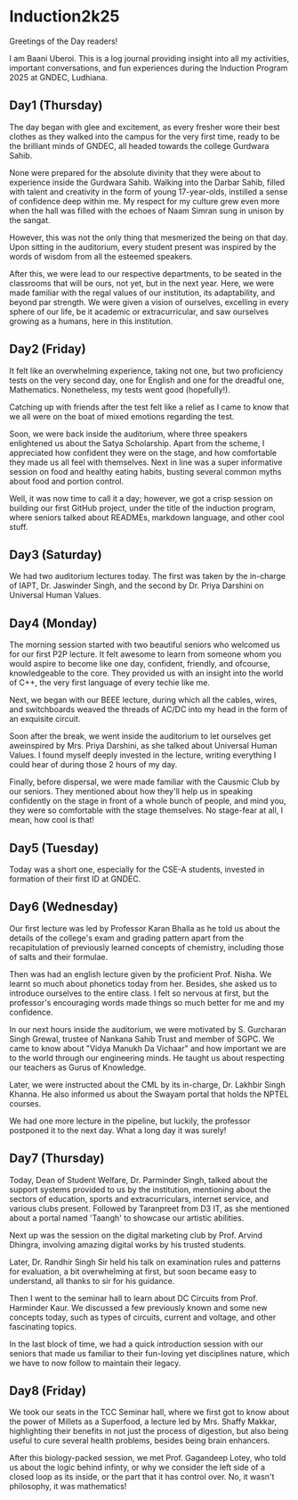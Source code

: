 # Induction2k25

Greetings of the Day readers!


I am Baani Uberoi. This is a log journal providing insight into all my activities, important conversations, and fun experiences during the Induction Program 2025 at GNDEC, Ludhiana. 


## Day1 (Thursday)
The day began with glee and excitement, as every fresher wore their best clothes as they walked into the campus for the very first time, ready to be the brilliant minds of GNDEC, all headed towards the college Gurdwara Sahib.

None were prepared for the absolute divinity that they were about to experience inside the Gurdwara Sahib. Walking into the Darbar Sahib, filled with talent and creativity in the form of young 17-year-olds, instilled a sense of confidence deep within me. My respect for my culture grew even more when the hall was filled with the echoes of Naam Simran sung in unison by the sangat.

However, this was not the only thing that mesmerized the being on that day. Upon sitting in the auditorium, every student present was inspired by the words of wisdom from all the esteemed speakers.

After this, we were lead to our respective departments, to be seated in the classrooms that will be ours, not yet, but in the next year. Here, we were made familiar with the regal values of our institution, its adaptability, and beyond par strength. We were given a vision of ourselves, excelling in every sphere of our life, be it academic or extracurricular, and saw ourselves growing as a humans, here in this institution.


## Day2 (Friday)
It felt like an overwhelming experience, taking not one, but two proficiency tests on the very second day, one for English and one for the dreadful one, Mathematics. Nonetheless, my tests went good (hopefully!).

Catching up with friends after the test felt like a relief as I came to know that we all were on the boat of mixed emotions regarding the test.

Soon, we were back inside the auditorium, where three speakers enlightened us about the Satya Scholarship. Apart from the scheme, I appreciated how confident they were on the stage, and how comfortable they made us all feel with themselves.
Next in line was a super informative session on food and healthy eating habits, busting several common myths about food and portion control.

Well, it was now time to call it a day; however, we got a crisp session on building our first GitHub project, under the title of the induction program, where seniors talked about READMEs, markdown language, and other cool stuff.


## Day3 (Saturday)

We had two auditorium lectures today. The first was taken by the in-charge of IAPT, Dr. Jaswinder Singh, and the second by Dr. Priya Darshini on Universal Human Values.

## Day4 (Monday)

The morning session started with two beautiful seniors who welcomed us for our first P2P lecture. It felt awesome to learn from someone whom you would aspire to become like one day, confident, friendly, and ofcourse, knowledgeable to the core. They provided us with an insight into the world of C++, the very first language of every techie like me. 

Next, we began with our BEEE lecture, during which all the cables, wires, and switchboards weaved the threads of AC/DC into my head in the form of an exquisite circuit.

Soon after the break, we went inside the auditorium to let ourselves get aweinspired by Mrs. Priya Darshini, as she talked about Universal Human Values. I found myself deeply invested in the lecture, writing everything I could hear of during those 2 hours of my day.

Finally, before dispersal, we were made familiar with the Causmic Club by our seniors. They mentioned about how they'll help us in speaking confidently on the stage in front of a whole bunch of people, and mind you, they were so comfortable with the stage themselves. No stage-fear at all, I mean, how cool is that!


## Day5 (Tuesday)

Today was a short one, especially for the CSE-A students, invested in formation of their first ID at GNDEC.


## Day6 (Wednesday)

Our first lecture was led by Professor Karan Bhalla as he told us about the details of the college's exam and grading pattern apart from the recapitulation of previously learned concepts of chemistry, including those of salts and their formulae.

Then was had an english lecture given by the proficient Prof. Nisha. We learnt so much about phonetics today from her. Besides, she asked us to introduce ourselves to the entire class. I felt so nervous at first, but the professor's encouraging words made things so much better for me and my confidence.

In our next hours inside the auditorium, we were motivated by S. Gurcharan Singh Grewal, trustee of Nankana Sahib Trust and member of SGPC. We came to know about "Vidya Manukh Da Vichaar" and how important we are to the world through our engineering minds. He taught us about respecting our teachers as Gurus of Knowledge.

Later, we were instructed about the CML by its in-charge, Dr. Lakhbir Singh Khanna. He also informed us about the Swayam portal that holds the NPTEL courses.

We had one more lecture in the pipeline, but luckily, the professor postponed it to the next day. What a long day it was surely!

## Day7 (Thursday)

Today, Dean of Student Welfare, Dr. Parminder Singh, talked about the support systems provided to us by the institution, mentioning about the sectors of education, sports and extracurriculars, internet service, and various clubs present. Followed by Taranpreet from D3 IT, as she mentioned about a portal named 'Taangh' to showcase our artistic abilities.

Next up was the session on the digital marketing club by Prof. Arvind Dhingra, involving amazing digital works by his trusted students.

Later, Dr. Randhir Singh Sir held his talk on examination rules and patterns for evaluation, a bit overwhelming at first, but soon became easy to understand, all thanks to sir for his guidance.

Then I went to the seminar hall to learn about DC Circuits from Prof. Harminder Kaur. We discussed a few previously known and some new concepts today, such as types of circuits, current and voltage, and other fascinating topics.

In the last block of time, we had a quick introduction session with our seniors that made us familiar to their fun-loving yet disciplines nature, which we have to now follow to maintain their legacy.

## Day8 (Friday)

We took our seats in the TCC Seminar hall, where we first got to know about the power of Millets as a Superfood, a lecture led by Mrs. Shaffy Makkar, highlighting their benefits in not just the process of digestion, but also being useful to cure several health problems, besides being brain enhancers.

After this biology-packed session, we met Prof. Gagandeep Lotey, who told us about the logic behind infinty, or why we consider the left side of a closed loop as its inside, or the part that it has control over. No, it wasn't philosophy, it was mathematics!
